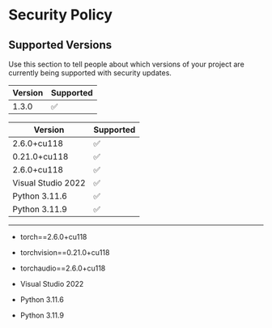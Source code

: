 # Security Policy

## Supported Versions

Use this section to tell people about which versions of your project are
currently being supported with security updates.

| Version | Supported          |
| ------- | ------------------ |
| 1.3.0   | :white_check_mark: |




| Version | Supported          |
| ------- | ------------------ |
|   2.6.0+cu118 | :white_check_mark: |    
|   0.21.0+cu118 |:white_check_mark: |
|   2.6.0+cu118 | :white_check_mark: |
| Visual Studio 2022 | :white_check_mark: |
| Python 3.11.6 | :white_check_mark: |
| Python 3.11.9 | :white_check_mark: |
------------------------------------------------------------

- torch==2.6.0+cu118
- torchvision==0.21.0+cu118
- torchaudio==2.6.0+cu118

- Visual Studio 2022 
- Python 3.11.6
- Python 3.11.9
